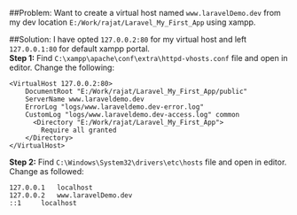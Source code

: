##Problem: 
  Want to create a virtual host named `www.laravelDemo.dev` from my dev location `E:/Work/rajat/Laravel_My_First_App` using xampp.

##Solution:
I have opted `127.0.0.2:80` for my virtual host and left `127.0.0.1:80` for default xampp portal.  
<b>Step 1:</b> Find `C:\xampp\apache\conf\extra\httpd-vhosts.conf` file and open in editor. Change the following:
```
<VirtualHost 127.0.0.2:80>
    DocumentRoot "E:/Work/rajat/Laravel_My_First_App/public"
    ServerName www.laraveldemo.dev
    ErrorLog "logs/www.laraveldemo.dev-error.log"
    CustomLog "logs/www.laraveldemo.dev-access.log" common
	  <Directory "E:/Work/rajat/Laravel_My_First_App">
        Require all granted 
    </Directory>
</VirtualHost>
```        
<b>Step 2:</b> Find `C:\Windows\System32\drivers\etc\hosts` file and open in editor. Change as followed:
```
127.0.0.1	localhost
127.0.0.2	www.laravelDemo.dev
::1		localhost
```
